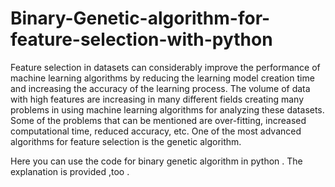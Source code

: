 # Binary-Genetic-algorithm-for-feature-selection-with-python
Feature selection in datasets can considerably improve the performance of machine learning algorithms by reducing the learning model creation time and increasing the accuracy of the learning process.
The volume of data with high features are increasing in many different fields creating many problems in using machine learning algorithms for analyzing these datasets. Some of the problems that can be mentioned are over-fitting, increased computational time, reduced accuracy, etc.
One of the most advanced algorithms for feature selection is the genetic algorithm.

Here you can use the code for binary genetic algorithm in python .
The explanation is provided ,too .  
